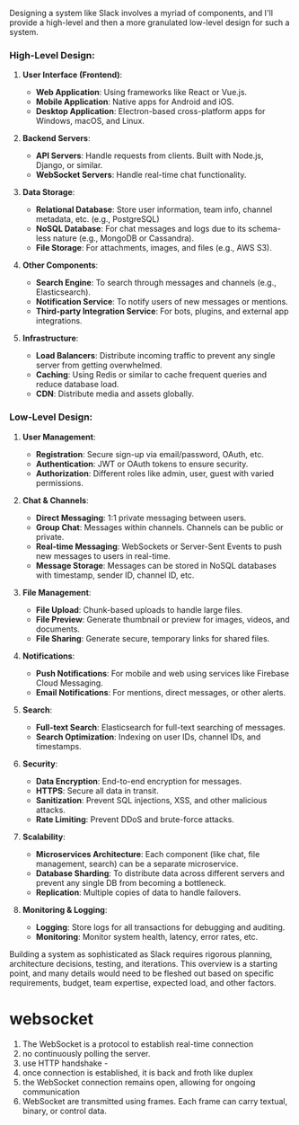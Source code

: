 Designing a system like Slack involves a myriad of components, and I'll provide a high-level and then a more granulated low-level design for such a system. 

### High-Level Design:

1. **User Interface (Frontend)**:
    - **Web Application**: Using frameworks like React or Vue.js.
    - **Mobile Application**: Native apps for Android and iOS.
    - **Desktop Application**: Electron-based cross-platform apps for Windows, macOS, and Linux.

2. **Backend Servers**:
    - **API Servers**: Handle requests from clients. Built with Node.js, Django, or similar.
    - **WebSocket Servers**: Handle real-time chat functionality.

3. **Data Storage**:
    - **Relational Database**: Store user information, team info, channel metadata, etc. (e.g., PostgreSQL)
    - **NoSQL Database**: For chat messages and logs due to its schema-less nature (e.g., MongoDB or Cassandra).
    - **File Storage**: For attachments, images, and files (e.g., AWS S3).

4. **Other Components**:
    - **Search Engine**: To search through messages and channels (e.g., Elasticsearch).
    - **Notification Service**: To notify users of new messages or mentions.
    - **Third-party Integration Service**: For bots, plugins, and external app integrations.

5. **Infrastructure**:
    - **Load Balancers**: Distribute incoming traffic to prevent any single server from getting overwhelmed.
    - **Caching**: Using Redis or similar to cache frequent queries and reduce database load.
    - **CDN**: Distribute media and assets globally.

### Low-Level Design:

1. **User Management**:
    - **Registration**: Secure sign-up via email/password, OAuth, etc.
    - **Authentication**: JWT or OAuth tokens to ensure security.
    - **Authorization**: Different roles like admin, user, guest with varied permissions.

2. **Chat & Channels**:
    - **Direct Messaging**: 1:1 private messaging between users.
    - **Group Chat**: Messages within channels. Channels can be public or private.
    - **Real-time Messaging**: WebSockets or Server-Sent Events to push new messages to users in real-time.
    - **Message Storage**: Messages can be stored in NoSQL databases with timestamp, sender ID, channel ID, etc.

3. **File Management**:
    - **File Upload**: Chunk-based uploads to handle large files.
    - **File Preview**: Generate thumbnail or preview for images, videos, and documents.
    - **File Sharing**: Generate secure, temporary links for shared files.

4. **Notifications**:
    - **Push Notifications**: For mobile and web using services like Firebase Cloud Messaging.
    - **Email Notifications**: For mentions, direct messages, or other alerts.

5. **Search**:
    - **Full-text Search**: Elasticsearch for full-text searching of messages.
    - **Search Optimization**: Indexing on user IDs, channel IDs, and timestamps.

6. **Security**:
    - **Data Encryption**: End-to-end encryption for messages.
    - **HTTPS**: Secure all data in transit.
    - **Sanitization**: Prevent SQL injections, XSS, and other malicious attacks.
    - **Rate Limiting**: Prevent DDoS and brute-force attacks.

7. **Scalability**:
    - **Microservices Architecture**: Each component (like chat, file management, search) can be a separate microservice.
    - **Database Sharding**: To distribute data across different servers and prevent any single DB from becoming a bottleneck.
    - **Replication**: Multiple copies of data to handle failovers.

8. **Monitoring & Logging**:
    - **Logging**: Store logs for all transactions for debugging and auditing.
    - **Monitoring**: Monitor system health, latency, error rates, etc.

Building a system as sophisticated as Slack requires rigorous planning, architecture decisions, testing, and iterations. This overview is a starting point, and many details would need to be fleshed out based on specific requirements, budget, team expertise, expected load, and other factors.


# websocket

1. The WebSocket is a protocol to establish real-time connection
2. no continuously polling the server.
3. use HTTP handshake -
4. once  connection is established, it is back and froth like duplex
5. the WebSocket connection remains open, allowing for ongoing communication 
6. WebSocket are transmitted using frames. Each frame can carry textual, binary, or control data.

